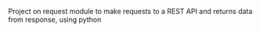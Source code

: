 Project on request module to make requests to a REST API and returns data from response, using python
